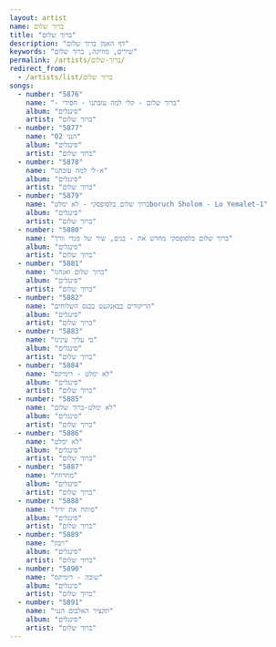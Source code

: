 ```yaml
---
layout: artist
name: ברוך שלום
title: "ברוך שלום"
description: "דף האמן ברוך שלום"
keywords: "שירים, מוזיקה, ברוך שלום"
permalink: /artists/ברוך-שלום/
redirect_from:
  - /artists/list/ברוך שלום
songs:
  - number: "5876"
    name: "- ברוך שלום - קלי למה עזבתנו - חסידי"
    album: "סינגלים"
    artist: "ברוך שלום"
  - number: "5877"
    name: "02 הנני"
    album: "סינגלים"
    artist: "ברוך שלום"
  - number: "5878"
    name: "א-לי למה עזבתנו"
    album: "סינגלים"
    artist: "ברוך שלום"
  - number: "5879"
    name: "ברוך שלום בלסופסקי - לא ימלטboruch Sholom - Lo Yemalet-1"
    album: "סינגלים"
    artist: "ברוך שלום"
  - number: "5880"
    name: "ברוך שלום בלסופסקי מחדש את - בנים, שיר של מנדי וורך"
    album: "סינגלים"
    artist: "ברוך שלום"
  - number: "5881"
    name: "ברוך שלום ואנחנו"
    album: "סינגלים"
    artist: "ברוך שלום"
  - number: "5882"
    name: "הריקודים בבאנקעט בכנס השלוחים"
    album: "סינגלים"
    artist: "ברוך שלום"
  - number: "5883"
    name: "כי עליך עינינו"
    album: "סינגלים"
    artist: "ברוך שלום"
  - number: "5884"
    name: "לא ימלט - רימיקס"
    album: "סינגלים"
    artist: "ברוך שלום"
  - number: "5885"
    name: "לא ימלט-ברוך שלום"
    album: "סינגלים"
    artist: "ברוך שלום"
  - number: "5886"
    name: "לא ימלט"
    album: "סינגלים"
    artist: "ברוך שלום"
  - number: "5887"
    name: "מחרוזת"
    album: "סינגלים"
    artist: "ברוך שלום"
  - number: "5888"
    name: "פותח את ידיך"
    album: "סינגלים"
    artist: "ברוך שלום"
  - number: "5889"
    name: "רבון"
    album: "סינגלים"
    artist: "ברוך שלום"
  - number: "5890"
    name: "שובה - רימיקס"
    album: "סינגלים"
    artist: "ברוך שלום"
  - number: "5891"
    name: "תקציר האלבום הנני"
    album: "סינגלים"
    artist: "ברוך שלום"
---
```

